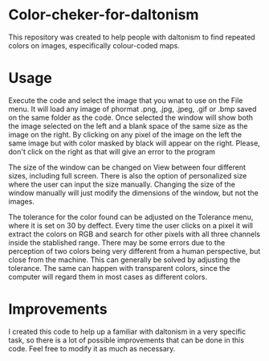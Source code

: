# Color-cheker-for-daltonism
This repository was created to help people with daltonism to find repeated colors on images, especifically colour-coded maps.

# Usage
Execute the code and select the image that you wnat to use on the File menu. It will load any image of phormat .png, .jpg, .jpeg, .gif or .bmp saved on the same folder as the code. Once selected the window will show both the image selected on the left and a blank space of the same size as the image on the right. By clicking on any pixel of the image on the left the same image but with color masked by black will appear on the right. Please, don't click on the right as that will give an error to the program

The size of the window can be changed on View between four different sizes, including full screen. There is also the option of personalized size where the user can input the size manually. Changing the size of the window manually will just modify the dimensions of the window, but not the images.

The tolerance for the color found can be adjusted on the Tolerance menu, where it is set on 30 by deffect. Every time the user clicks on a pixel it will extract the colors on RGB and search for other pixels with all three channels inside the stablished range. There may be some errors due to the perception of two colors being very different from a human perspective, but close from the machine. This can generally be solved by adjusting the tolerance. The same can happen with transparent colors, since the computer will regard them in most cases as different colors.

# Improvements
I created this code to help up a familiar with daltonism in a very specific task, so there is a lot of possible improvements that can be done in this code. Feel free to modify it as much as necessary.
